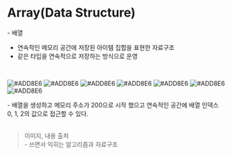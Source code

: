 # Array(Data Structure)
\- 배열   
* 연속적인 메모리 공간에 저장된 아이템 집합을 표현한 자료구조
* 같은 타입을 연속적으로 저장하는 방식으로 운영

<br/>


![#ADD8E6](https://via.placeholder.com/70/ADD8E6/000000?text=addrs:+200&#13;&#10;index:+0)
![#ADD8E6](https://via.placeholder.com/70/ADD8E6/000000?text=addrs:+201&#13;&#10;index:+1)
![#ADD8E6](https://via.placeholder.com/70/ADD8E6/000000?text=addrs:+202&#13;&#10;index:+2)
![#ADD8E6](https://via.placeholder.com/70/ADD8E6/000000?text=addrs:+203&#13;&#10;index:+3)
![#ADD8E6](https://via.placeholder.com/70/ADD8E6/000000?text=addrs:+204&#13;&#10;index:+4)
![#ADD8E6](https://via.placeholder.com/70/ADD8E6/000000?text=addrs:+205&#13;&#10;index:+5)
![#ADD8E6](https://via.placeholder.com/70/ADD8E6/000000?text=addrs:+206&#13;&#10;index:+6)


\- 배열을 생성하고 메모리 주소가 200으로 시작 했으고 연속적인 공간에 배열 인덱스 0, 1, 2의 값으로 접근할 수 있다.
<br/>
<br/>

> 이미지, 내용 출처   
> \- 쓰면서 익히는 알고리즘과 자료구조
